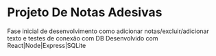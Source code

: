 # Projeto De Notas Adesivas
Fase inicial de desenvolvimento como adicionar notas/excluir/adicionar texto e testes de conexão com DB
Desenvolvido com React|Node|Express|SQLite
